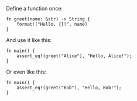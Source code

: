 Define a function once:

```rust,sk-part-of-example-1,sk-part-of-example-2
fn greet(name: &str) -> String {
    format!("Hello, {}!", name)
}
```

And use it like this:

```rust,sk-part-of-example-1
fn main() {
    assert_eq!(greet("Alice"), "Hello, Alice!");
}
```

Or even like this:

```rust,sk-part-of-example-2
fn main() {
    assert_eq!(greet("Bob"), "Hello, Bob!");
}
```
